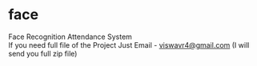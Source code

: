 # face
Face Recognition Attendance System  
If you need full file of the Project Just Email - viswavr4@gmail.com (I will send you full zip file)
